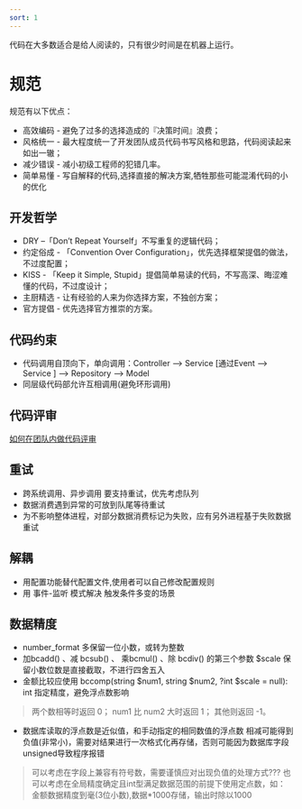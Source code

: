```yaml
---
sort: 1
---
```


代码在大多数适合是给人阅读的，只有很少时间是在机器上运行。

# 规范

规范有以下优点：

* 高效编码 - 避免了过多的选择造成的『决策时间』浪费；
* 风格统一 - 最大程度统一了开发团队成员代码书写风格和思路，代码阅读起来如出一辙；
* 减少错误 - 减小初级工程师的犯错几率。
* 简单易懂 - 写自解释的代码,选择直接的解决方案,牺牲那些可能混淆代码的小的优化

## 开发哲学

* DRY –「Don’t Repeat Yourself」不写重复的逻辑代码；
* 约定俗成 - 「Convention Over Configuration」，优先选择框架提倡的做法，不过度配置；
* KISS - 「Keep it Simple, Stupid」提倡简单易读的代码，不写高深、晦涩难懂的代码，不过度设计；
* 主厨精选 - 让有经验的人来为你选择方案，不独创方案；
* 官方提倡 - 优先选择官方推崇的方案。


## 代码约束

* 代码调用自顶向下，单向调用：Controller ——> Service [通过Event ——> Service ] ——> Repository ——> Model
* 同层级代码部允许互相调用(避免环形调用)


## 代码评审
[如何在团队内做代码评审](https://mp.weixin.qq.com/s/cvFjzRDaF7RGgzGR32Vqdw)


## 重试

* 跨系统调用、异步调用 要支持重试，优先考虑队列
* 数据消费遇到异常的可放到队尾等待重试
* 为不影响整体进程，对部分数据消费标记为失败，应有另外进程基于失败数据重试


## 解耦

* 用配置功能替代配置文件,使用者可以自己修改配置规则
* 用 事件-监听 模式解决 触发条件多变的场景

## 数据精度
* number_format 多保留一位小数，或转为整数
* 加bcadd() 、减 bcsub() 、 乘bcmul() 、除 bcdiv() 的第三个参数 $scale 保留小数位数是直接截取，不进行四舍五入
* 金额比较应使用 bccomp(string $num1, string $num2, ?int $scale = null): int 指定精度，避免浮点数影响
> 两个数相等时返回 0； num1 比 num2 大时返回 1； 其他则返回 -1。

* 数据库读取的浮点数是近似值，和手动指定的相同数值的浮点数 相减可能得到负值(非常小)，需要对结果进行一次格式化再存储，否则可能因为数据库字段unsigned导致程序报错
> 可以考虑在字段上兼容有符号数，需要谨慎应对出现负值的处理方式???
> 也可以考虑在全局精度确定且int型满足数据范围的前提下使用定点数，如：金额数据精度到毫(3位小数),数据*1000存储，输出时除以1000
